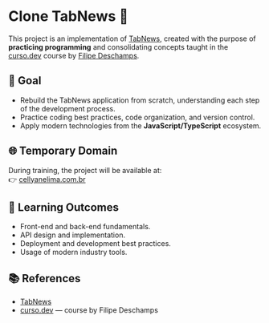 # Clone TabNews 🚀

This project is an implementation of [TabNews](https://www.tabnews.com.br), created with the purpose of **practicing programming** and consolidating concepts taught in the [curso.dev](https://curso.dev) course by [Filipe Deschamps](https://github.com/filipedeschamps).

## 📌 Goal
- Rebuild the TabNews application from scratch, understanding each step of the development process.
- Practice coding best practices, code organization, and version control.
- Apply modern technologies from the **JavaScript/TypeScript** ecosystem.

## 🌐 Temporary Domain
During training, the project will be available at:  
👉 [cellyanelima.com.br](http://cellyanelima.com.br)

## 📖 Learning Outcomes
- Front-end and back-end fundamentals.  
- API design and implementation.  
- Deployment and development best practices.  
- Usage of modern industry tools.  

## 📚 References
- [TabNews](https://www.tabnews.com.br)  
- [curso.dev](https://curso.dev) — course by Filipe Deschamps
